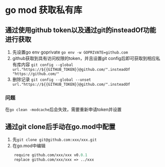 # go mod 获取私有库

## 通过使用github token以及通过git的insteadOf功能进行获取
1. 先设置go env goprivate `go env -w GOPRIVATE=github.com`
2. github获取到具有访问权限的token，并且设置git config后即可获取到相应私有库内容
`git config --global url."https://${{GITHUB_TOKEN}}@github.com/".insteadOf "https://github.com/"`
3. 删除记录
`git config --global --unset url."https://${{GITHUB_TOKEN}}@github.com/".insteadOf`

### 问题
在`go clean -modcache`后会失效，需要重新申请token并设置

## 通过git clone后手动在go.mod中配置
1. 先`git clone git@github.com:xxx/xxx.git`
2. 在go.mod中编辑
```go.mod
    require github.com/xxx/xxx v0.0.1
    replace github.com/xxx/xxx => ../xxx
```